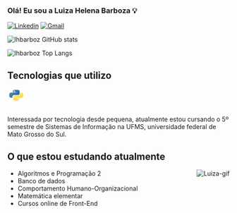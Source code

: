 ### Olá! Eu sou a Luiza Helena Barboza 💡

[![Linkedin](https://img.shields.io/badge/LinkedIn-0077B5?style=for-the-badge&logo=linkedin&logoColor=white)](https://www.linkedin.com/in/luiza-helena-barboza-2a008b278/)
[![Gmail](https://img.shields.io/badge/Gmail-D14836?style=for-the-badge&logo=gmail&logoColor=white)](mailto:dev.luiza.barboza@gmail.com)


![lhbarboz GitHub stats](https://github-readme-stats.vercel.app/api?username=lhbarboz&show_icons=true&theme=dark)

![lhbarboz Top Langs](https://github-readme-stats.vercel.app/api/top-langs/?username=lhbarboz&theme=dark&layout=compact)

## Tecnologias que utilizo

<div style="display: inline_block">
    <img align="center" alt="python" height="30" width="40" src="https://raw.githubusercontent.com/devicons/devicon/master/icons/python/python-original.svg" />
</div><br/>

Interessada por tecnologia desde pequena, atualmente estou cursando o 5º semestre de Sistemas de Informação na UFMS, universidade federal de Mato Grosso do Sul.

## O que estou estudando atualmente
<img align="right" alt="Luiza-gif" src="https://cdn.discordapp.com/attachments/1110267487691477025/1133524799470174279/luiza.gif">

- Algoritmos e Programação 2
- Banco de dados
- Comportamento Humano-Organizacional
- Matemática elementar
- Cursos online de Front-End
